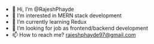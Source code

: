 - 👋 Hi, I’m @RajeshPhayde
- 👀 I’m interested in MERN stack development
- 🌱 I’m currently learning Redux
- 💞️ I’m looking for job as frontend/backend development
- 📫 How to reach me? rajeshphayde97@gmail.com

<!---
RajeshPhayde/RajeshPhayde is a ✨ special ✨ repository because its `README.md` (this file) appears on your GitHub profile.
You can click the Preview link to take a look at your changes.
--->
